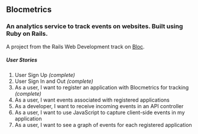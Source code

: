 ## Blocmetrics
### An analytics service to track events on websites. Built using Ruby on Rails.

A project from the Rails Web Development track on [Bloc](http://bloc.io).

##### *User Stories*
1. User Sign Up *(complete)*
2. User Sign In and Out *(complete)*
3. As a user, I want to register an application with Blocmetrics for tracking *(complete)*
4. As a user, I want events associated with registered applications
5. As a developer, I want to receive incoming events in an API controller
6. As a user, I want to use JavaScript to capture client-side events in my application
7. As a user, I want to see a graph of events for each registered application
